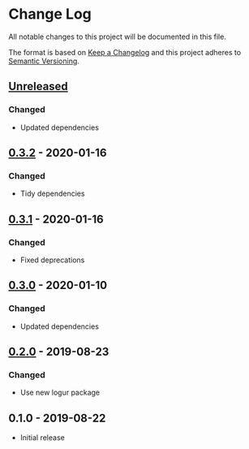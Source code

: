 # Change Log


All notable changes to this project will be documented in this file.

The format is based on [Keep a Changelog](http://keepachangelog.com/en/1.0.0/)
and this project adheres to [Semantic Versioning](http://semver.org/spec/v2.0.0.html).


## [Unreleased]

### Changed

- Updated dependencies


## [0.3.2] - 2020-01-16

### Changed

- Tidy dependencies


## [0.3.1] - 2020-01-16

### Changed

- Fixed deprecations


## [0.3.0] - 2020-01-10

### Changed

- Updated dependencies


## [0.2.0] - 2019-08-23

### Changed

- Use new logur package


## 0.1.0 - 2019-08-22

- Initial release


[Unreleased]: https://github.com/logur/integration-zap/compare/v0.3.2...HEAD
[0.3.2]: https://github.com/logur/integration-zap/compare/v0.3.1...v0.3.2
[0.3.1]: https://github.com/logur/integration-zap/compare/v0.3.0...v0.3.1
[0.3.0]: https://github.com/logur/integration-zap/compare/v0.2.0...v0.3.0
[0.2.0]: https://github.com/logur/integration-zap/compare/v0.1.0...v0.2.0
